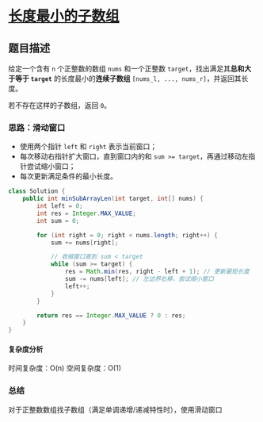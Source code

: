 # [长度最小的子数组](长度最小的子数组"[题目地址](https://leetcode.cn/problems/minimum-size-subarray-sum/description/)")

## 题目描述
给定一个含有 `n` 个正整数的数组 `nums` 和一个正整数 `target`，找出满足其**总和大于等于 `target`** 的长度最小的**连续子数组** `[nums_l, ..., nums_r]`，并返回其长度。

若不存在这样的子数组，返回 `0`。
### 思路：滑动窗口
- 使用两个指针 `left` 和 `right` 表示当前窗口；
- 每次移动右指针扩大窗口，直到窗口内的和 `sum >= target`，再通过移动左指针尝试缩小窗口；
- 每次更新满足条件的最小长度。


```java
class Solution {
    public int minSubArrayLen(int target, int[] nums) {
        int left = 0;
        int res = Integer.MAX_VALUE;
        int sum = 0;

        for (int right = 0; right < nums.length; right++) {
            sum += nums[right];

            // 收缩窗口直到 sum < target
            while (sum >= target) {
                res = Math.min(res, right - left + 1); // 更新最短长度
                sum -= nums[left]; // 左边界右移，尝试缩小窗口
                left++;
            }
        }

        return res == Integer.MAX_VALUE ? 0 : res;
    }
}
```

#### 复杂度分析
时间复杂度：O(n)
空间复杂度：O(1)

### 总结
对于正整数数组找子数组（满足单调递增/递减特性时），使用滑动窗口